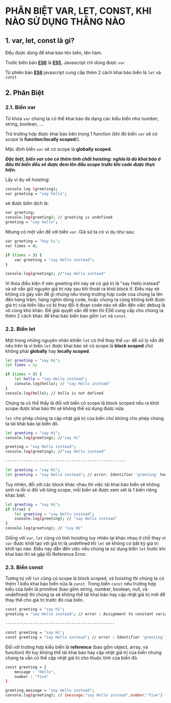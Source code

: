 # PHÂN BIỆT VAR, LET, CONST, KHI NÀO SỬ DỤNG THẰNG NÀO

## 1. var, let, const là gì?
Đều được dùng để khai báo tên biến, tên hàm.

Trước biên bản [**ES6**](https://viblo.asia/p/ecmascript-es6-la-gi-overview-es6-gAm5y9RA5db) là [**ES5**](https://viblo.asia/p/hieu-ve-es5-es2015-va-typescript-m68Z0mXjlkG), Javascript chỉ dùng được `var`

Từ phiên bản [**ES6**](https://viblo.asia/p/ecmascript-es6-la-gi-overview-es6-gAm5y9RA5db) javascript cung cấp thêm 2 cách khai báo biến là `let` và `const`

## 2. Phân Biệt

### 2.1. Biến var
Từ khóa `var` chúng ta có thể khai báo đa dạng các kiểu biến như number, string, boolean, ...

Trừ trường hợp được khai báo bên trong 1 function (khi đó biến `var` sẽ có scope là **function**/**locally scoped**/).

Mặc định biến `var` sẽ có scope là **globally scoped**.

***Đặc biệt, biến var còn có thêm tính chất hoisting: nghĩa là dù khai báo ở đâu thì biến đều sẽ được đem lên đầu scope trước khi code được thực hiện.***

Lấy ví dụ về hoisting:

```bash
console.log (greeting);
var greeting = "say hello";
```
sẽ được biên dịch là:
```bash
var greeting;
console.log(greeting); // greeting is undefined
greeting = "say hello";
```

Nhưng có một vấn đề với biến `var`. Giả sử ta có ví dụ như sau:
```bash
var greeting = "hey hi";
var times = 4;

if (times > 3) {
    var greeting = "say Hello instead";
}

console.log(greeting); //"say Hello instead"
```
Vì thỏa điều kiện if nên greeting khi này sẽ có giá trị là "say Hello instead" và sẽ vẫn giữ nguyên giá trị này sau khi thoát ra khỏi block if. Điều này sẽ không có gây vấn đề gì nhưng nếu trong trường hợp code của chúng ta lên đến hàng trăm, hàng nghìn dòng code, hoặc chúng ta cũng không biết được giá trị của biến liệu có bị thay đổi ở đoạn code nào sẽ dẫn đến việc debug là vô cùng khó khăn. Để giải quyết vấn đề trên thì ES6 cung cấp cho chúng ta thêm 2 cách khác để khai báo biến bao gồm `let` và `const`.

### 2.2. Biến let
Một trong những nguyên nhân khiến `let` có thể thay thế `var` để xử lý vấn đề nêu trên là vì
biến `let` được khai báo sẽ có scope là **block scoped** chứ không phải **globally** hay **locally scoped**.

```bash
let greeting = "say Hi";
let times = 4;

if (times > 3) {
    let hello = "say Hello instead";
    console.log(hello); // "say Hello instead"
}
console.log(hello); // hello is not defined
```

Chúng ta có thế thấy là đối với biến có scope là block scoped nếu ra khỏi scope được khai báo thì sẽ không thể sử dụng được nữa.

`let` cho phép chúng ta cập nhật giá trị của biến chứ không cho phép chúng ta tái khái báo lại biến đó.

```bash
let greeting = "say Hi";
console.log(greeting); //"say Hi"

greeting = "say Hello instead";
console.log(greeting); //"say Hello instead"

-----------------------------------------------------

let greeting = "say Hi";
let greeting = "say Hello instead"; // error: Identifier 'greeting' has already been declared
```

Tuy nhiên, đối với các block khác nhau thì việc tái khai báo biến sẽ không sinh ra lỗi vì đối với từng scope, mỗi biến sẽ được xem xét là 1 biến riêng khác biệt.

```bash
let greeting = "say Hi";
if (true) {
    let greeting = "say Hello instead";
    console.log(greeting); // "say Hello instead"
}
console.log(greeting); // "say Hi"
```

Giống với `var`, `let` cũng có tính hoisting tuy nhiên lại khác nhau ở chỗ thay vì `var` được khởi tạo với giá trị là undefined thì `let` sẽ không có bất kỳ giá trị khởi tạo nào. Điều này dẫn đến việc nếu chúng ta sử dụng biến `let` trước khi khai báo thì sẽ gặp lỗi Reference Error.

### 2.3. Biến const
Tương tự với `let` cũng có scope là block scoped, và hoisting thì chúng ta có thêm 1 kiểu khai báo biến nữa là `const`. Trong biến `const` nếu trường hợp kiểu của biến là primitive (bao gồm string, number, boolean, null, và undefined) thì chúng ta sẽ không thể tái khai báo hay cập nhật giá trị mới để thay thế cho giá trị trước đó của biến.

```bash
const greeting = "say Hi";
greeting = "say Hello instead"; // error : Assignment to constant variable.

------------------------------------------------

const greeting = "say Hi";
const greeting = "say Hello instead"; // error : Identifier 'greeting' has already been declared
```

Đối với trường hợp kiểu biến là **reference** (bao gồm object, array, và function) thì tuy không thể tái khai báo hay cập nhật giá trị của biến nhưng chúng ta vẫn có thể cập nhật giá trị cho thuộc tính của biến đó.

```bash
const greeting = {
    message : "Hello",
    number : "five"
}

greeting.message = "say Hello instead";
console.log(greeting); // {message:"say Hello instead",number:"five"}
```
